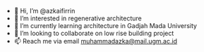 - 👋 Hi, I’m @azkaifirrin
- 👀 I’m interested in regenerative architecture
- 🌱 I’m currently learning architecture in Gadjah Mada University
- 💞️ I’m looking to collaborate on low rise building project
- 📫 Reach me via email muhammadazka@mail.ugm.ac.id

<!---
azkaifirrin/azkaifirrin is a ✨ special ✨ repository because its `README.md` (this file) appears on your GitHub profile.
You can click the Preview link to take a look at your changes.
--->
